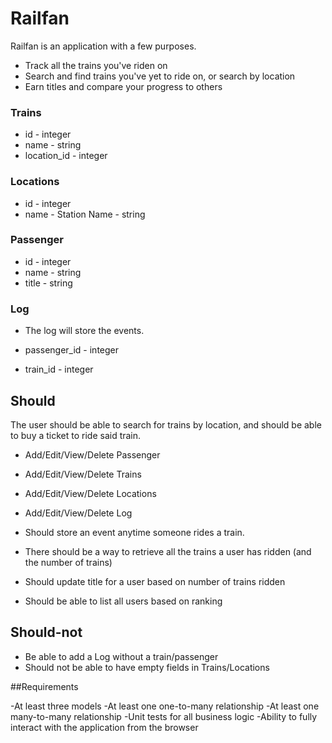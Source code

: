 # Railfan

 Railfan is an application with a few purposes.
 
 - Track all the trains you've riden on
 - Search and find trains you've yet to ride on, or search by location
 - Earn titles and compare your progress to others

### Trains

- id - integer
- name - string
- location_id - integer


### Locations

- id - integer
- name - Station Name - string


### Passenger

- id - integer
- name - string
- title - string

### Log

- The log will store the events.

- passenger_id - integer
- train_id - integer

## Should

The user should be able to search for trains by location, and should be able to buy a ticket to ride said train.

- Add/Edit/View/Delete Passenger
- Add/Edit/View/Delete Trains
- Add/Edit/View/Delete Locations
- Add/Edit/View/Delete Log

- Should store an event anytime someone rides a train.
- There should be a way to retrieve all the trains a user has ridden (and the number of trains)
- Should update title for a user based on number of trains ridden
- Should be able to list all users based on ranking

## Should-not

- Be able to add a Log without a train/passenger
- Should not be able to have empty fields in Trains/Locations

##Requirements

-At least three models
-At least one one-to-many relationship
-At least one many-to-many relationship
-Unit tests for all business logic
-Ability to fully interact with the application from the browser
